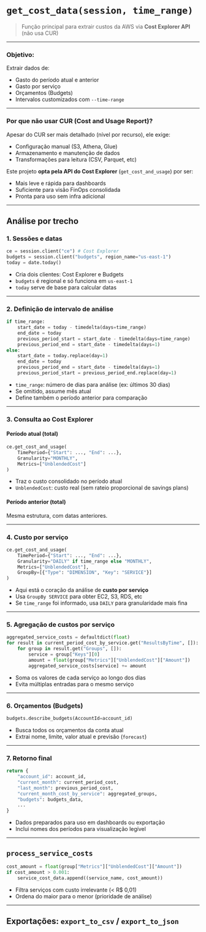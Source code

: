 
# `get_cost_data(session, time_range)`  
> Função principal para extrair custos da AWS via **Cost Explorer API** (não usa CUR)

---

###  Objetivo:
Extrair dados de:
- Gasto do período atual e anterior
- Gasto por serviço
- Orçamentos (Budgets)
- Intervalos customizados com `--time-range`

---

### Por que não usar CUR (Cost and Usage Report)?

Apesar do CUR ser mais detalhado (nível por recurso), ele exige:
- Configuração manual (S3, Athena, Glue)
- Armazenamento e manutenção de dados
- Transformações para leitura (CSV, Parquet, etc)

Este projeto **opta pela API do Cost Explorer** (`get_cost_and_usage`) por ser:
- Mais leve e rápida para dashboards
- Suficiente para visão FinOps consolidada
- Pronta para uso sem infra adicional

---

##  Análise por trecho

### 1. Sessões e datas

```python
ce = session.client("ce") # Cost Explorer
budgets = session.client("budgets", region_name="us-east-1")
today = date.today()
```

- Cria dois clientes: Cost Explorer e Budgets
- `budgets` é regional e só funciona em `us-east-1`
- `today` serve de base para calcular datas

---

### 2. Definição de intervalo de análise

```python
if time_range:
    start_date = today - timedelta(days=time_range)
    end_date = today
    previous_period_start = start_date - timedelta(days=time_range)
    previous_period_end = start_date - timedelta(days=1)
else:
    start_date = today.replace(day=1)
    end_date = today
    previous_period_end = start_date - timedelta(days=1)
    previous_period_start = previous_period_end.replace(day=1)
```

- `time_range`: número de dias para análise (ex: últimos 30 dias)
- Se omitido, assume mês atual
- Define também o período anterior para comparação

---

### 3. Consulta ao Cost Explorer

#### Período atual (total)
```python
ce.get_cost_and_usage(
    TimePeriod={"Start": ..., "End": ...},
    Granularity="MONTHLY",
    Metrics=["UnblendedCost"]
)
```

- Traz o custo consolidado no período atual
- `UnblendedCost`: custo real (sem rateio proporcional de savings plans)

#### Período anterior (total)
Mesma estrutura, com datas anteriores.

---

### 4. Custo por serviço

```python
ce.get_cost_and_usage(
    TimePeriod={"Start": ..., "End": ...},
    Granularity="DAILY" if time_range else "MONTHLY",
    Metrics=["UnblendedCost"],
    GroupBy=[{"Type": "DIMENSION", "Key": "SERVICE"}]
)
```

- Aqui está o coração da análise de **custo por serviço**
- Usa `GroupBy SERVICE` para obter EC2, S3, RDS, etc
- Se `time_range` foi informado, usa `DAILY` para granularidade mais fina

---

### 5. Agregação de custos por serviço

```python
aggregated_service_costs = defaultdict(float)
for result in current_period_cost_by_service.get("ResultsByTime", []):
    for group in result.get("Groups", []):
        service = group["Keys"][0]
        amount = float(group["Metrics"]["UnblendedCost"]["Amount"])
        aggregated_service_costs[service] += amount
```

- Soma os valores de cada serviço ao longo dos dias
- Evita múltiplas entradas para o mesmo serviço

---

### 6. Orçamentos (Budgets)

```python
budgets.describe_budgets(AccountId=account_id)
```

- Busca todos os orçamentos da conta atual
- Extrai nome, limite, valor atual e previsão (`forecast`)

---

### 7. Retorno final

```python
return {
    "account_id": account_id,
    "current_month": current_period_cost,
    "last_month": previous_period_cost,
    "current_month_cost_by_service": aggregated_groups,
    "budgets": budgets_data,
    ...
}
```

- Dados preparados para uso em dashboards ou exportação
- Inclui nomes dos períodos para visualização legível

---

## `process_service_costs`

```python
cost_amount = float(group["Metrics"]["UnblendedCost"]["Amount"])
if cost_amount > 0.001:
    service_cost_data.append((service_name, cost_amount))
```

- Filtra serviços com custo irrelevante (< R$ 0,01)
- Ordena do maior para o menor (prioridade de análise)

---

## Exportações: `export_to_csv` / `export_to_json`

